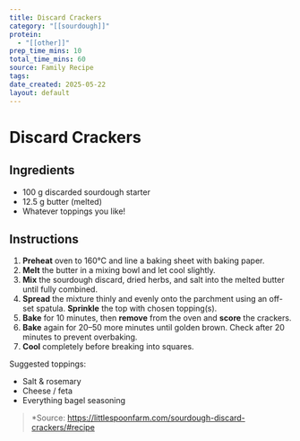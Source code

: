 ```yaml
---
title: Discard Crackers
category: "[[sourdough]]"
protein:
  - "[[other]]"
prep_time_mins: 10
total_time_mins: 60
source: Family Recipe
tags: 
date_created: 2025-05-22
layout: default
---
```


# Discard Crackers

## Ingredients

- 100 g discarded sourdough starter
- 12.5 g butter (melted)
- Whatever toppings you like!

## Instructions

1. **Preheat** oven to 160°C and line a baking sheet with baking paper.
2. **Melt** the butter in a mixing bowl and let cool slightly.
3. **Mix** the sourdough discard, dried herbs, and salt into the melted butter until fully combined.
4. **Spread** the mixture thinly and evenly onto the parchment using an off-set spatula. **Sprinkle** the top with chosen topping(s).
5. **Bake** for 10 minutes, then **remove** from the oven and **score** the crackers.
6. **Bake** again for 20–50 more minutes until golden brown. Check after 20 minutes to prevent overbaking.
7. **Cool** completely before breaking into squares.

Suggested toppings:
- Salt & rosemary
- Cheese / feta
- Everything bagel seasoning

> *Source: https://littlespoonfarm.com/sourdough-discard-crackers/#recipe